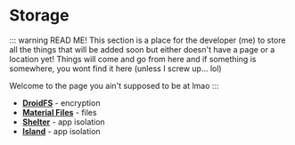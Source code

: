 # Storage

::: warning READ ME!
This section is a place for the developer (me) to store all the things that will be added soon but either doesn't have a page or a location yet! Things will come and go from here and if something is somewhere, you wont find it here (unless I screw up... lol)

Welcome to the page you ain't supposed to be at lmao
:::

* [**DroidFS**](https://f-droid.org/packages/sushi.hardcore.droidfs) - encryption
* [**Material Files**](https://f-droid.org/packages/me.zhanghai.android.files) - files
* [**Shelter**](https://f-droid.org/packages/net.typeblog.shelter) - app isolation
* [**Island**](https://play.google.com/store/apps/details?id=com.oasisfeng.island) - app isolation